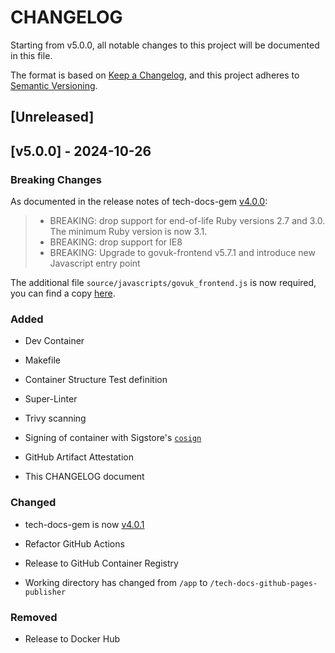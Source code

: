 # CHANGELOG

Starting from v5.0.0, all notable changes to this project will be documented in this file.

The format is based on [Keep a Changelog](https://keepachangelog.com/en/1.1.0/),
and this project adheres to [Semantic Versioning](https://semver.org/spec/v2.0.0.html).

## [Unreleased]

## [v5.0.0] - 2024-10-26

### Breaking Changes

As documented in the release notes of tech-docs-gem [v4.0.0](https://github.com/alphagov/tech-docs-gem/releases/tag/v4.0.0):

> - BREAKING: drop support for end-of-life Ruby versions 2.7 and 3.0. The minimum Ruby version is now 3.1.
> - BREAKING: drop support for IE8
> - BREAKING: Upgrade to govuk-frontend v5.7.1 and introduce new Javascript entry point

The additional file `source/javascripts/govuk_frontend.js` is now required, you can find a copy [here](test/test-docs-example/source/javascripts/govuk_frontend.js).

### Added

- Dev Container

- Makefile

- Container Structure Test definition

- Super-Linter

- Trivy scanning

- Signing of container with Sigstore's [`cosign`](https://github.com/sigstore/cosign)

- GitHub Artifact Attestation

- This CHANGELOG document

### Changed

- tech-docs-gem is now [v4.0.1](https://github.com/alphagov/tech-docs-gem/releases/tag/v4.0.1)

- Refactor GitHub Actions

- Release to GitHub Container Registry

- Working directory has changed from `/app` to `/tech-docs-github-pages-publisher`

### Removed

- Release to Docker Hub
